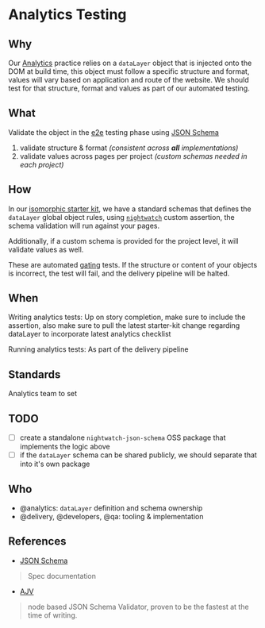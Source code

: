 # Analytics Testing

## Why

Our [Analytics](../analytics/) practice relies on a `dataLayer` object that is injected onto the DOM at build time, this object must follow a specific structure and format, values will vary based on application and route of the website. We should test for that structure, format and values as part of our automated testing.

## What

Validate the object in the [e2e](e2e.md) testing phase using [JSON Schema][json-schema]

1.  validate structure & format _(consistent across **all** implementations)_
2.  validate values across pages per project _(custom schemas needed in each project)_

## How

In our [isomorphic starter kit][starter-kit], we have a standard schemas that defines the `dataLayer` global object rules, using [`nightwatch`][nightwatch] custom assertion, the schema validation will run against your pages.

Additionally, if a custom schema is provided for the project level, it will validate values as well. 

These are automated [gating](../process/continuous-delivery.md#automated-gating) tests. If the structure or content of your objects is incorrect, the test will fail, and the delivery pipeline will be halted.

## When

Writing analytics tests: Up on story completion, make sure to include the assertion, also make sure to pull the latest starter-kit change regarding dataLayer to incorporate latest analytics checklist

Running analytics tests: As part of the delivery pipeline

## Standards

Analytics team to set

## TODO

-   [ ] create a standalone `nightwatch-json-schema` OSS package that implements the logic above
-   [ ] if the `dataLayer` schema can be shared publicly, we should separate that into it's own package  

## Who

-   @analytics: `dataLayer` definition and schema ownership
-   @delivery, @developers, @qa: tooling & implementation

## References

-   [JSON Schema][json-schema]
  > Spec documentation

-   [AJV][ajv]
  > node based JSON Schema Validator, proven to be the fastest at the time of writing.

[ajv]: https://github.com/epoberezkin/ajv
[json-schema]: http://json-schema.org/
[starter-kit]: https://github.com/telusdigital/telus-isomorphic-starter-kit
[nightwatch]: https://github.com/nightwatchjs/nightwatch
